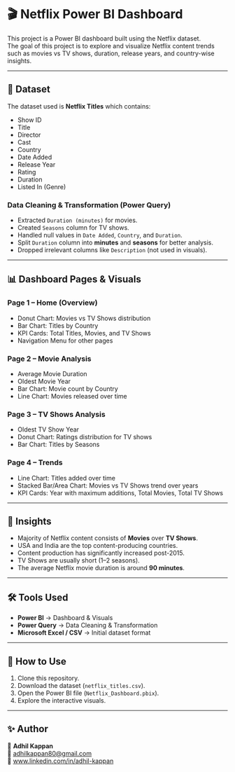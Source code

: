 # 🎬 Netflix Power BI Dashboard

This project is a Power BI dashboard built using the Netflix dataset.  
The goal of this project is to explore and visualize Netflix content trends such as movies vs TV shows, duration, release years, and country-wise insights.

---

## 📂 Dataset
The dataset used is **Netflix Titles** which contains:
- Show ID  
- Title  
- Director  
- Cast  
- Country  
- Date Added  
- Release Year  
- Rating  
- Duration  
- Listed In (Genre)  

### Data Cleaning & Transformation (Power Query)
- Extracted `Duration (minutes)` for movies.  
- Created `Seasons` column for TV shows.  
- Handled null values in `Date Added`, `Country`, and `Duration`.  
- Split `Duration` column into **minutes** and **seasons** for better analysis.  
- Dropped irrelevant columns like `Description` (not used in visuals).  

---

## 📊 Dashboard Pages & Visuals

### **Page 1 – Home (Overview)**
- Donut Chart: Movies vs TV Shows distribution  
- Bar Chart: Titles by Country  
- KPI Cards: Total Titles, Movies, and TV Shows  
- Navigation Menu for other pages  

### **Page 2 – Movie Analysis**
- Average Movie Duration  
- Oldest Movie Year  
- Bar Chart: Movie count by Country  
- Line Chart: Movies released over time  

### **Page 3 – TV Shows Analysis**
- Oldest TV Show Year  
- Donut Chart: Ratings distribution for TV shows  
- Bar Chart: Titles by Seasons  

### **Page 4 – Trends**
- Line Chart: Titles added over time  
- Stacked Bar/Area Chart: Movies vs TV Shows trend over years  
- KPI Cards: Year with maximum additions, Total Movies, Total TV Shows  

---

## 🚀 Insights
- Majority of Netflix content consists of **Movies** over **TV Shows**.  
- USA and India are the top content-producing countries.  
- Content production has significantly increased post-2015.  
- TV Shows are usually short (1–2 seasons).  
- The average Netflix movie duration is around **90 minutes**.  

---

## 🛠️ Tools Used
- **Power BI** → Dashboard & Visuals  
- **Power Query** → Data Cleaning & Transformation  
- **Microsoft Excel / CSV** → Initial dataset format  

---

## 📌 How to Use
1. Clone this repository.  
2. Download the dataset (`netflix_titles.csv`).  
3. Open the Power BI file (`Netflix_Dashboard.pbix`).  
4. Explore the interactive visuals.  

---

## ✨ Author
👤 **Adhil Kappan**  
📧 adhilkappan80@gmail.com  
🔗 www.linkedin.com/in/adhil-kappan  

